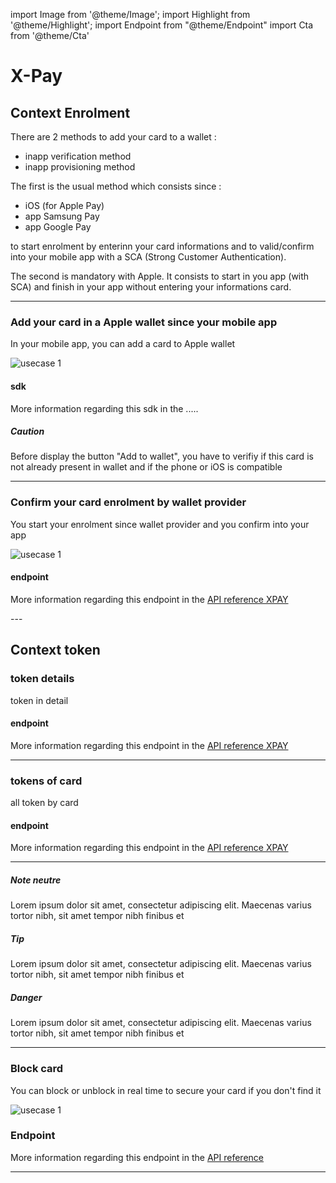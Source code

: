 import Image from '@theme/Image';
import Highlight from '@theme/Highlight';
import Endpoint from "@theme/Endpoint"
import Cta from '@theme/Cta'

# X-Pay 

## Context Enrolment

There are 2 methods to add your card to a wallet : 

- inapp verification method
- inapp provisioning method

The first is the usual method which consists since  : 
- iOS (for Apple Pay)
- app Samsung Pay
- app Google Pay

to start enrolment by enterinn your card informations and to valid/confirm into your mobile app with a SCA (Strong Customer Authentication).

The second is mandatory with Apple. It consists to start in you app (with SCA) and finish in your app without entering your informations card.

---

### Add your card in a Apple wallet since your mobile app

 In your mobile app, you can add a card to Apple wallet

<Image src="docs/Card_addWallet.png" alt="usecase 1"/>

#### sdk

More information regarding this sdk in the .....

<Highlight type="caution">

##### Caution

Before display the button "Add to wallet", you have to verifiy if this card is not already present in wallet and if the phone or iOS is compatible

</Highlight>

---

### Confirm your card enrolment by wallet provider

You start your enrolment since wallet provider and you confirm into your app

<Image src="docs/Card_addWallet.png" alt="usecase 1"/>

#### endpoint

More information regarding this endpoint in the [API reference XPAY](/api/Xpay)

<Endpoint apiUrl="/v2.0/Xpay" path="/api/v2.0/token/{tokenvalue}" method="get"/>
---

## Context token

### token details

<Highlight type="tip">
 
 token in detail
 
</Highlight>

#### endpoint

More information regarding this endpoint in the [API reference XPAY](/api/Xpay)

<Endpoint apiUrl="/v2.0/Xpay" path="/api/v2.0/token/{tokenvalue}" method="get"/>

---

### tokens of card

<Highlight type="tip">
 
 all token by card
 
</Highlight>

#### endpoint

More information regarding this endpoint in the [API reference XPAY](/api/Xpay)

<Endpoint apiUrl="/v2.0/Xpay" path="/api/v2.0/token/card/{cardExternalRef}" method="get"/>

---

<Highlight>

##### Note neutre

Lorem ipsum dolor sit amet, consectetur adipiscing elit. Maecenas varius tortor nibh, sit amet tempor nibh finibus et

</Highlight>

<Highlight type="tip">

##### Tip

Lorem ipsum dolor sit amet, consectetur adipiscing elit. Maecenas varius tortor nibh, sit amet tempor nibh finibus et

</Highlight>

<Highlight type="danger">

##### Danger

Lorem ipsum dolor sit amet, consectetur adipiscing elit. Maecenas varius tortor nibh, sit amet tempor nibh finibus et

</Highlight>

---

### Block card
 
<Highlight type="tip">
 
 You can block or unblock in real time to secure your card if you don't find it
 
</Highlight>

<Image src="docs/Card_Self_Verrou.png" alt="usecase 1"/>

### Endpoint

More information regarding this endpoint in the [API reference](/api/CardFactory)

<Endpoint apiUrl="/v1.0/migrationProxy" path="/api​/v2.0​/card/{cardExternalRef}" method="put"/>

--- 

<Cta
  context="doc"
  ui="button"
  link="/api/Xpay"
  label="Try it out"
/>
